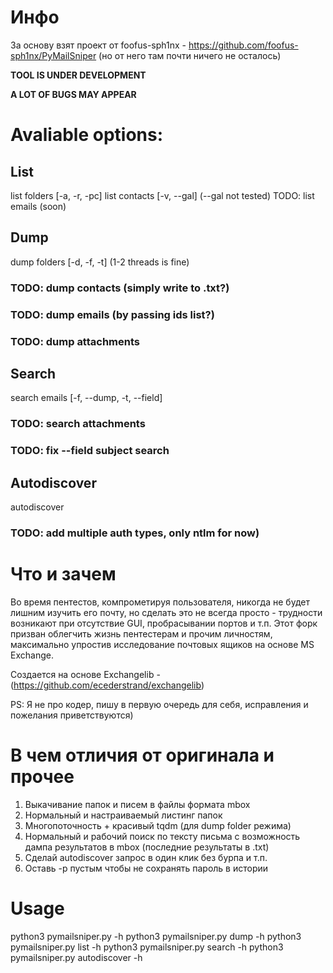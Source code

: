 # Инфо

За основу взят проект от foofus-sph1nx - https://github.com/foofus-sph1nx/PyMailSniper (но от него там почти ничего не осталось)

**TOOL IS UNDER DEVELOPMENT**

**A LOT OF BUGS MAY APPEAR**

# Avaliable options:
## List 
list folders [-a, -r, -pc]
list contacts [-v, --gal] (--gal not tested)
TODO: list emails (soon)

## Dump
dump folders [-d, -f, -t] (1-2 threads is fine)
### TODO: dump contacts (simply write to .txt?)
### TODO: dump emails (by passing ids list?) 
### TODO: dump attachments

## Search
search emails [-f, --dump, -t, --field]
### TODO: search attachments
### TODO: fix --field subject search

## Autodiscover
autodiscover 
### TODO: add multiple auth types, only ntlm for now)

# Что и зачем

Во время пентестов, компрометируя пользователя, никогда не будет лишним изучить его почту, 
но сделать это не всегда просто - трудности возникают при отсутствие GUI, пробрасывании портов и т.п.
Этот форк призван облегчить жизнь пентестерам и прочим личностям, максимально упростив исследование почтовых ящиков на основе MS Exchange.

Создается на основе Exchangelib - (https://github.com/ecederstrand/exchangelib)


PS:
Я не про кодер, пишу в первую очередь для себя, исправления и пожелания приветствуются)

# В чем отличия от оригинала и прочее
1) Выкачивание папок и писем в файлы формата mbox
2) Нормальный и настраиваемый листинг папок
3) Многопоточность + красивый tqdm (для dump folder режима)
4) Нормальный и рабочий поиск по тексту письма с возможность дампа результатов в mbox (последние результаты в .txt)
5) Сделай autodiscover запрос в один клик без бурпа и т.п.
6) Оставь -p пустым чтобы не сохранять пароль в истории


# Usage

python3 pymailsniper.py -h
python3 pymailsniper.py dump -h
python3 pymailsniper.py list -h
python3 pymailsniper.py search -h
python3 pymailsniper.py autodiscover -h


